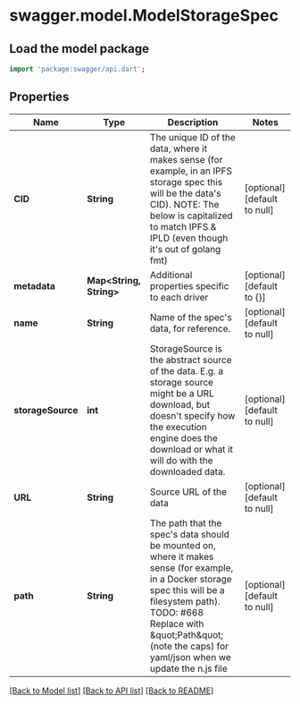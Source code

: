 # swagger.model.ModelStorageSpec

## Load the model package
```dart
import 'package:swagger/api.dart';
```

## Properties
Name | Type | Description | Notes
------------ | ------------- | ------------- | -------------
**CID** | **String** | The unique ID of the data, where it makes sense (for example, in an IPFS storage spec this will be the data&#x27;s CID). NOTE: The below is capitalized to match IPFS &amp; IPLD (even though it&#x27;s out of golang fmt) | [optional] [default to null]
**metadata** | **Map&lt;String, String&gt;** | Additional properties specific to each driver | [optional] [default to {}]
**name** | **String** | Name of the spec&#x27;s data, for reference. | [optional] [default to null]
**storageSource** | **int** | StorageSource is the abstract source of the data. E.g. a storage source might be a URL download, but doesn&#x27;t specify how the execution engine does the download or what it will do with the downloaded data. | [optional] [default to null]
**URL** | **String** | Source URL of the data | [optional] [default to null]
**path** | **String** | The path that the spec&#x27;s data should be mounted on, where it makes sense (for example, in a Docker storage spec this will be a filesystem path). TODO: #668 Replace with \&quot;Path\&quot; (note the caps) for yaml/json when we update the n.js file | [optional] [default to null]

[[Back to Model list]](../README.md#documentation-for-models) [[Back to API list]](../README.md#documentation-for-api-endpoints) [[Back to README]](../README.md)

